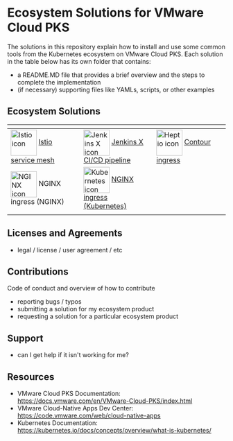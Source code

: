 # Ecosystem Solutions for VMware Cloud PKS

The solutions in this repository explain how to install and use some common tools from the Kubernetes ecosystem on VMware Cloud PKS. Each solution in the table below has its own folder that contains:
 - a README.MD file that provides a brief overview and the steps to complete the implementation
 - (if necessary) supporting files like YAMLs, scripts, or other examples 

## Ecosystem Solutions

<table>
 <thead>
  <tr>
   <th width="30%"> </th>
   <th width="30%"> </th>
   <th width="30%"> </th>
  </tr>
 </thead>
 <tbody>
  <tr>
   <td>
    <img src="https://avatars3.githubusercontent.com/u/23534644?s=200&amp;v=4" alt="Istio icon" width="60" align="center" style="max-width:50%;"> 
    <a href="./Istio">Istio service mesh</a
   </td>
   <td>
    <img src="https://camo.githubusercontent.com/c631a8cd2a842be7d1da89f3dcac4c42375f794d/687474703a2f2f6a656e6b696e732d782e696f2f696d672f70726f66696c652e706e67" alt="Jenkins X icon" width="60" align="center" data-canonical-src="http://jenkins-x.io/img/profile.png" style="max-width:50%;"> 
    <a href="./JenkinsX">Jenkins X CI/CD pipeline</a>
   </td>
   <td>
    <img src="https://avatars2.githubusercontent.com/u/22035492?s=200&amp;v=4" alt="Heptio icon" width="60" align="center" style="max-width:50%;"> 
    <a href="./Contour">Contour ingress</a>
   </td>
  </tr>
  <tr>
   <td>
    <img src="https://avatars2.githubusercontent.com/u/8629072?s=200&amp;v=4" alt="NGINX icon" width="60" align="center" style="max-width:50%;"> 
    NGINX ingress (NGINX)
   </td>
   <td>
    <img src="https://avatars3.githubusercontent.com/u/13629408?s=200&amp;v=4" alt="Kubernetes icon" width="60" align="center" style="max-width:50%;"> 
       <a href="./NGINX-Kubernetes/">NGINX ingress (Kubernetes)</a>
   </td>
   <td>
   </td>
  </tr>
  <tr>
   <td></td>
   <td></td>
   <td></td>
  </tr>
 </tbody>
</table>

## Licenses and Agreements
 - legal / license / user agreement / etc

## Contributions
Code of conduct
and overview of how to contribute
 - reporting bugs / typos
 - submitting a solution for my ecosystem product
 - requesting a solution for a particular ecosystem product

## Support
 - can I get help if it isn't working for me?

## Resources 
 - VMware Cloud PKS Documentation: <https://docs.vmware.com/en/VMware-Cloud-PKS/index.html>
 - VMware Cloud-Native Apps Dev Center: <https://code.vmware.com/web/cloud-native-apps>
 - Kubernetes Documentation: <https://kubernetes.io/docs/concepts/overview/what-is-kubernetes/>
